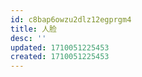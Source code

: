 ```yaml
---
id: c8bap6owzu2dlz12egprgm4
title: 人脸
desc: ''
updated: 1710051225453
created: 1710051225453
---
```


